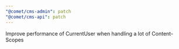 ```yaml
---
"@comet/cms-admin": patch
"@comet/cms-api": patch
---
```


Improve performance of CurrentUser when handling a lot of Content-Scopes
